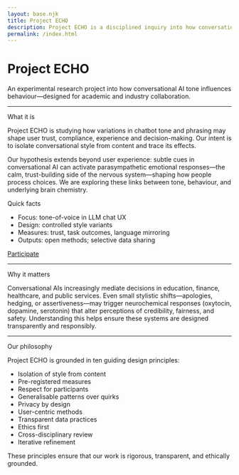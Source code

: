 ```yaml
---
layout: base.njk
title: Project ECHO
description: Project ECHO is a disciplined inquiry into how conversational AI tone influences behaviour.
permalink: /index.html
---
```


<div class="col span-12">
  <h1>Project ECHO</h1>
  <p class="lede">An experimental research project into how conversational AI tone influences behaviour—designed for academic and industry collaboration.</p>
  <hr class="rule">
</div>

<div class="col span-7">
  <div class="kicker">What it is</div>
  <p>Project ECHO is studying how variations in chatbot tone and phrasing may shape user trust, compliance, experience and decision-making. Our intent is to isolate conversational style from content and trace its effects.</p>
  <p>Our hypothesis extends beyond user experience: subtle cues in conversational AI can activate parasympathetic emotional responses—the calm, trust-building side of the nervous system—shaping how people process choices. We are exploring these links between tone, behaviour, and underlying brain chemistry.</p>
</div>

<div class="col span-5">
  <div class="callout">
    <div class="kicker">Quick facts</div>
    <ul class="list-plain">
      <li>Focus: tone-of-voice in LLM chat UX</li>
      <li>Design: controlled style variants</li>
      <li>Measures: trust, task outcomes, language mirroring</li>
      <li>Outputs: open methods; selective data sharing</li>
    </ul>
    <p><a class="button" href="/participate/">Participate</a></p>
  </div>
</div>

<div class="col span-12"><hr class="rule"></div>

<div class="col span-12">
  <div class="kicker">Why it matters</div>
  <p>Conversational AIs increasingly mediate decisions in education, finance, healthcare, and public services. Even small stylistic shifts—apologies, hedging, or assertiveness—may trigger neurochemical responses (oxytocin, dopamine, serotonin) that alter perceptions of credibility, fairness, and safety. Understanding this helps ensure these systems are designed transparently and responsibly.</p>
</div>

<div class="col span-12"><hr class="rule"></div>

<div class="col span-12">
  <div class="kicker">Our philosophy</div>
  <p>Project ECHO is grounded in ten guiding design principles:</p>
  <ul>
    <li>Isolation of style from content</li>
    <li>Pre-registered measures</li>
    <li>Respect for participants</li>
    <li>Generalisable patterns over quirks</li>
    <li>Privacy by design</li>
    <li>User-centric methods</li>
    <li>Transparent data practices</li>
    <li>Ethics first</li>
    <li>Cross-disciplinary review</li>
    <li>Iterative refinement</li>
  </ul>
  <p>These principles ensure that our work is rigorous, transparent, and ethically grounded.</p>
</div>
